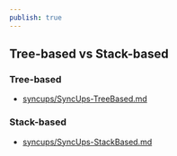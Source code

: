 ```yaml
---
publish: true
---
```


## Tree-based vs Stack-based


### Tree-based
- [syncups/SyncUps-TreeBased.md](https://github.com/pointfreeco/syncups/tree/main/SyncUps-TreeBased)

### Stack-based
- [syncups/SyncUps-StackBased.md](https://github.com/pointfreeco/syncups/tree/main/SyncUps-StackBased) 